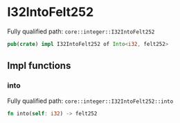 # I32IntoFelt252

Fully qualified path: `core::integer::I32IntoFelt252`

```rust
pub(crate) impl I32IntoFelt252 of Into<i32, felt252>
```

## Impl functions

### into

Fully qualified path: `core::integer::I32IntoFelt252::into`

```rust
fn into(self: i32) -> felt252
```


